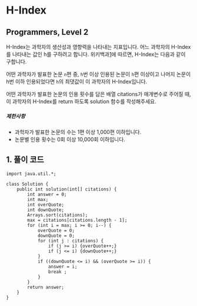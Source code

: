 # H-Index

## Programmers, Level 2

H-Index는 과학자의 생산성과 영향력을 나타내는 지표입니다. 어느 과학자의 H-Index를 나타내는 값인 h를 구하려고 합니다. 위키백과[1](https://programmers.co.kr/learn/courses/30/lessons/42747/solution_groups?language=java&type=my#fn1)에 따르면, H-Index는 다음과 같이 구합니다.

어떤 과학자가 발표한 논문 `n`편 중, `h`번 이상 인용된 논문이 `h`편 이상이고 나머지 논문이 h번 이하 인용되었다면 `h`의 최댓값이 이 과학자의 H-Index입니다.

어떤 과학자가 발표한 논문의 인용 횟수를 담은 배열 citations가 매개변수로 주어질 때, 이 과학자의 H-Index를 return 하도록 solution 함수를 작성해주세요.

##### 제한사항

- 과학자가 발표한 논문의 수는 1편 이상 1,000편 이하입니다.
- 논문별 인용 횟수는 0회 이상 10,000회 이하입니다.



## 1. 풀이 코드

```
import java.util.*;

class Solution {
    public int solution(int[] citations) {
        int answer = 0;
        int max;
        int overQuote;
        int downQuote;
        Arrays.sort(citations);
        max = citations[citations.length - 1];
        for (int i = max; i >= 0; i--) {
            overQuote = 0;
            downQuote = 0;
            for (int j : citations) {
                if (j >= i) {overQuote++;}
                if (j <= i) {downQuote++;}
            }
            if ((downQuote <= i) && (overQuote >= i)) {
                answer = i;
                break ;
            }
        }
        return answer;
    }
}
```